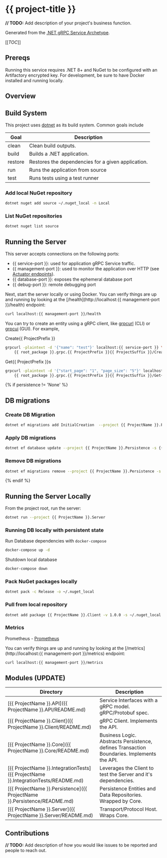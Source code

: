 # {{ project-title }}

**// TODO:** Add description of your project's business function.

Generated from the [.NET gRPC Service Archetype](https://github.com/p6m-dev/dotnet-grpc-service-archetype).

[[_TOC_]]

## Prereqs
Running this service requires .NET 8+ and NuGet to be configured with an Artifactory encrypted key. 
For development, be sure to have Docker installed and running locally.

## Overview


## Build System
This project uses [dotnet](https://learn.microsoft.com/en-us/dotnet/core/tools/dotnet#general) as its build system. Common goals include

| Goal    | Description                                        |
|---------|----------------------------------------------------|
| clean   | Clean build outputs.                               |
| build   | Builds a .NET application.                         |
| restore | Restores the dependencies for a given application. |
| run     | Runs the application from source                   |
| test    | Runs tests using a test runner                     |


### Add local NuGet repository
```bash
dotnet nuget add source ~/.nuget_local -n Local
```

### List NuGet repositories
```bash
dotnet nuget list source
```

## Running the Server
This server accepts connections on the following ports:
- {{ service-port }}: used for application gRPC Service traffic.
- {{ management-port }}: used to monitor the application over HTTP (see [Actuator endpoints](https://docs.spring.io/spring-boot/docs/current/reference/html/actuator.html#actuator.endpoints)).
- {{ database-port }}: exposes the ephemeral database port
- {{ debug-port }}: remote debugging port


Next, start the server locally or using Docker. You can verify things are up and running by looking at the [/health](http://localhost:{{ management-port }}/health) endpoint:
```bash
curl localhost:{{ management-port }}/health
```

You can try to create an entity using a gRPC client, like [grpcurl](https://github.com/fullstorydev/grpcurl) (CLI) or [grpcui](https://github.com/fullstorydev/grpcui) (GUI).
For example,

Create{{ ProjectPrefix }}
```bash
grpcurl -plaintext -d '{"name": "test"}' localhost:{{ service-port }} \
    {{ root_package }}.grpc.{{ ProjectPrefix }}{{ ProjectSuffix }}/Create{{ ProjectPrefix }}
```
Get{{ ProjectPrefix }}s
```bash
grpcurl -plaintext -d '{"start_page": "1", "page_size": "5"}' localhost:{{ service-port }} \
    {{ root_package }}.grpc.{{ ProjectPrefix }}{{ ProjectSuffix }}/Get{{ ProjectPrefix }}s
```
{% if persistence != 'None' %}
## DB migrations
### Create DB Migration
```bash
dotnet ef migrations add InitialCreation  --project {{ ProjectName }}.Persistence -s {{ ProjectName }}.Server
```

### Apply DB migrations
```bash
dotnet ef database update --project {{ ProjectName }}.Persistence -s {{ ProjectName }}.Server
```

### Remove DB migrations
```bash
dotnet ef migrations remove --project {{ ProjectName }}.Persistence -s {{ ProjectName }}.Server
```
{% endif %}

## Running the Server Locally
From the project root, run the server:
```bash
dotnet run --project {{ ProjectName }}.Server
```

### Running DB locally with persistent state
Run Database dependencies with `docker-compose`
```bash 
docker-compose up -d
```

Shutdown local database
```bash 
docker-compose down
```

### Pack NuGet packages locally
```sh
dotnet pack -c Release -o ~/.nuget_local
```

### Pull from local repository
```sh
dotnet add package {{ ProjectName }}.Client -v 1.0.0 -s ~/.nuget_local
```

### Metrics
Prometheus - [Prometheus](https://github.com/prometheus-net/prometheus-net)

You can verify things are up and running by looking at the [/metrics](http://localhost:{{ management-port }}/metrics) endpoint:
```bash
curl localhost:{{ management-port }}/metrics
```

## Modules (UPDATE)

| Directory                                                                 | Description                                                                                |
|---------------------------------------------------------------------------|--------------------------------------------------------------------------------------------|
| [{{ ProjectName }}.API]({{ ProjectName }}.API/README.md)                              | Service Interfaces with a gRPC model. gRPC/Protobuf spec.                                  |
| [{{ ProjectName }}.Client]({{ ProjectName }}.Client/README.md)                        | gRPC Client. Implements the API.                                                           |
| [{{ ProjectName }}.Core]({{ ProjectName }}.Core/README.md)                            | Business Logic. Abstracts Persistence, defines Transaction Boundaries. Implements the API. |
| [{{ ProjectName }}.IntegrationTests]({{ ProjectName }}.IntegrationTests/README.md)    | Leverages the Client to test the Server and it's dependencies.                             |
| [{{ ProjectName }}.Persistence]({{ ProjectName }}.Persistence/README.md)              | Persistence Entities and Data Repositories. Wrapped by Core.                               | 
| [{{ ProjectName }}.Server]({{ ProjectName }}.Server/README.md)                        | Transport/Protocol Host.  Wraps Core.                                                      |

## Contributions
**// TODO:** Add description of how you would like issues to be reported and people to reach out.